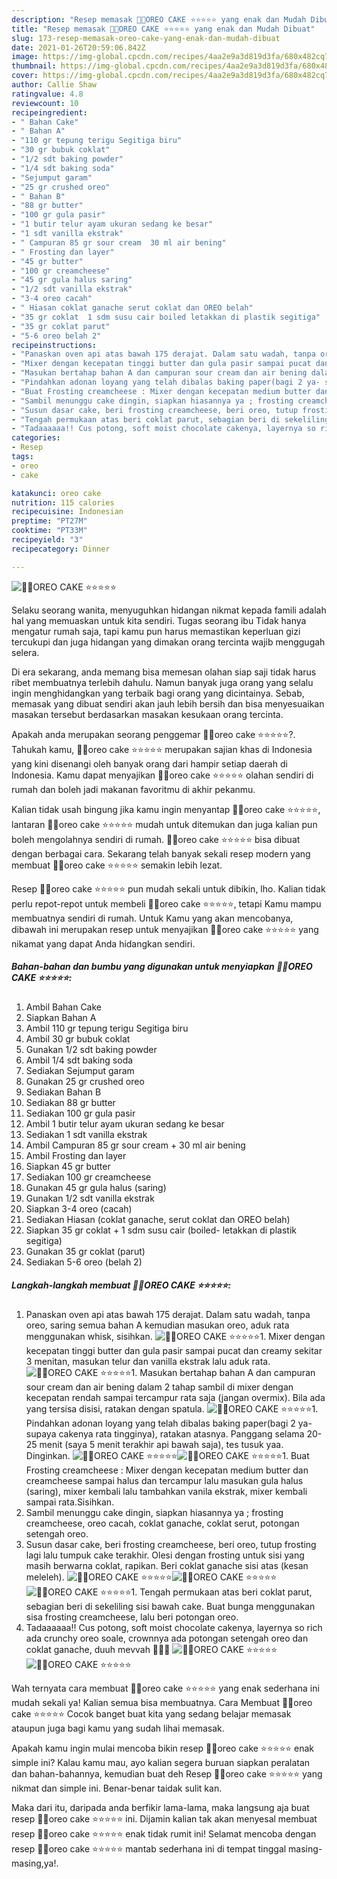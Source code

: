 ```yaml
---
description: "Resep memasak 🍪🍰OREO CAKE ⭐️⭐️⭐️⭐️⭐️ yang enak dan Mudah Dibuat"
title: "Resep memasak 🍪🍰OREO CAKE ⭐️⭐️⭐️⭐️⭐️ yang enak dan Mudah Dibuat"
slug: 173-resep-memasak-oreo-cake-yang-enak-dan-mudah-dibuat
date: 2021-01-26T20:59:06.842Z
image: https://img-global.cpcdn.com/recipes/4aa2e9a3d819d3fa/680x482cq70/🍪🍰oreo-cake-⭐️⭐️⭐️⭐️⭐️-foto-resep-utama.jpg
thumbnail: https://img-global.cpcdn.com/recipes/4aa2e9a3d819d3fa/680x482cq70/🍪🍰oreo-cake-⭐️⭐️⭐️⭐️⭐️-foto-resep-utama.jpg
cover: https://img-global.cpcdn.com/recipes/4aa2e9a3d819d3fa/680x482cq70/🍪🍰oreo-cake-⭐️⭐️⭐️⭐️⭐️-foto-resep-utama.jpg
author: Callie Shaw
ratingvalue: 4.8
reviewcount: 10
recipeingredient:
- " Bahan Cake"
- " Bahan A"
- "110 gr tepung terigu Segitiga biru"
- "30 gr bubuk coklat"
- "1/2 sdt baking powder"
- "1/4 sdt baking soda"
- "Sejumput garam"
- "25 gr crushed oreo"
- " Bahan B"
- "88 gr butter"
- "100 gr gula pasir"
- "1 butir telur ayam ukuran sedang ke besar"
- "1 sdt vanilla ekstrak"
- " Campuran 85 gr sour cream  30 ml air bening"
- " Frosting dan layer"
- "45 gr butter"
- "100 gr creamcheese"
- "45 gr gula halus saring"
- "1/2 sdt vanilla ekstrak"
- "3-4 oreo cacah"
- " Hiasan coklat ganache serut coklat dan OREO belah"
- "35 gr coklat  1 sdm susu cair boiled letakkan di plastik segitiga"
- "35 gr coklat parut"
- "5-6 oreo belah 2"
recipeinstructions:
- "Panaskan oven api atas bawah 175 derajat. Dalam satu wadah, tanpa oreo, saring semua bahan A kemudian masukan oreo, aduk rata menggunakan whisk, sisihkan."
- "Mixer dengan kecepatan tinggi butter dan gula pasir sampai pucat dan creamy sekitar 3 menitan, masukan telur dan vanilla ekstrak lalu aduk rata."
- "Masukan bertahap bahan A dan campuran sour cream dan air bening dalam 2 tahap sambil di mixer dengan kecepatan rendah sampai tercampur rata saja (jangan overmix). Bila ada yang tersisa disisi, ratakan dengan spatula."
- "Pindahkan adonan loyang yang telah dibalas baking paper(bagi 2 ya- supaya cakenya rata tingginya), ratakan atasnya. Panggang selama 20-25 menit (saya 5 menit terakhir api bawah saja), tes tusuk yaa. Dinginkan."
- "Buat Frosting creamcheese : Mixer dengan kecepatan medium butter dan creamcheese sampai halus dan tercampur lalu masukan gula halus (saring), mixer kembali lalu tambahkan vanila ekstrak, mixer kembali sampai rata.Sisihkan."
- "Sambil menunggu cake dingin, siapkan hiasannya ya ; frosting creamcheese, oreo cacah, coklat ganache, coklat serut, potongan setengah oreo."
- "Susun dasar cake, beri frosting creamcheese, beri oreo, tutup frosting lagi lalu tumpuk cake terakhir. Olesi dengan frosting untuk sisi yang masih berwarna coklat, rapikan. Beri coklat ganache sisi atas (kesan meleleh)."
- "Tengah permukaan atas beri coklat parut, sebagian beri di sekeliling sisi bawah cake. Buat bunga menggunakan sisa frosting creamcheese, lalu beri potongan oreo."
- "Tadaaaaaa!! Cus potong, soft moist chocolate cakenya, layernya so rich ada crunchy oreo soale, crownnya ada potongan setengah oreo dan coklat ganache, duuh mevvah 🤩🤩🤩"
categories:
- Resep
tags:
- oreo
- cake

katakunci: oreo cake 
nutrition: 115 calories
recipecuisine: Indonesian
preptime: "PT27M"
cooktime: "PT33M"
recipeyield: "3"
recipecategory: Dinner

---
```



![🍪🍰OREO CAKE ⭐️⭐️⭐️⭐️⭐️](https://img-global.cpcdn.com/recipes/4aa2e9a3d819d3fa/680x482cq70/🍪🍰oreo-cake-⭐️⭐️⭐️⭐️⭐️-foto-resep-utama.jpg)

Selaku seorang wanita, menyuguhkan hidangan nikmat kepada famili adalah hal yang memuaskan untuk kita sendiri. Tugas seorang ibu Tidak hanya mengatur rumah saja, tapi kamu pun harus memastikan keperluan gizi tercukupi dan juga hidangan yang dimakan orang tercinta wajib menggugah selera.

Di era  sekarang, anda memang bisa memesan olahan siap saji tidak harus ribet membuatnya terlebih dahulu. Namun banyak juga orang yang selalu ingin menghidangkan yang terbaik bagi orang yang dicintainya. Sebab, memasak yang dibuat sendiri akan jauh lebih bersih dan bisa menyesuaikan masakan tersebut berdasarkan masakan kesukaan orang tercinta. 



Apakah anda merupakan seorang penggemar 🍪🍰oreo cake ⭐️⭐️⭐️⭐️⭐️?. Tahukah kamu, 🍪🍰oreo cake ⭐️⭐️⭐️⭐️⭐️ merupakan sajian khas di Indonesia yang kini disenangi oleh banyak orang dari hampir setiap daerah di Indonesia. Kamu dapat menyajikan 🍪🍰oreo cake ⭐️⭐️⭐️⭐️⭐️ olahan sendiri di rumah dan boleh jadi makanan favoritmu di akhir pekanmu.

Kalian tidak usah bingung jika kamu ingin menyantap 🍪🍰oreo cake ⭐️⭐️⭐️⭐️⭐️, lantaran 🍪🍰oreo cake ⭐️⭐️⭐️⭐️⭐️ mudah untuk ditemukan dan juga kalian pun boleh mengolahnya sendiri di rumah. 🍪🍰oreo cake ⭐️⭐️⭐️⭐️⭐️ bisa dibuat dengan berbagai cara. Sekarang telah banyak sekali resep modern yang membuat 🍪🍰oreo cake ⭐️⭐️⭐️⭐️⭐️ semakin lebih lezat.

Resep 🍪🍰oreo cake ⭐️⭐️⭐️⭐️⭐️ pun mudah sekali untuk dibikin, lho. Kalian tidak perlu repot-repot untuk membeli 🍪🍰oreo cake ⭐️⭐️⭐️⭐️⭐️, tetapi Kamu mampu membuatnya sendiri di rumah. Untuk Kamu yang akan mencobanya, dibawah ini merupakan resep untuk menyajikan 🍪🍰oreo cake ⭐️⭐️⭐️⭐️⭐️ yang nikamat yang dapat Anda hidangkan sendiri.

<!--inarticleads1-->

##### Bahan-bahan dan bumbu yang digunakan untuk menyiapkan 🍪🍰OREO CAKE ⭐️⭐️⭐️⭐️⭐️:

1. Ambil  Bahan Cake
1. Siapkan  Bahan A
1. Ambil 110 gr tepung terigu Segitiga biru
1. Ambil 30 gr bubuk coklat
1. Gunakan 1/2 sdt baking powder
1. Ambil 1/4 sdt baking soda
1. Sediakan Sejumput garam
1. Gunakan 25 gr crushed oreo
1. Sediakan  Bahan B
1. Sediakan 88 gr butter
1. Sediakan 100 gr gula pasir
1. Ambil 1 butir telur ayam ukuran sedang ke besar
1. Sediakan 1 sdt vanilla ekstrak
1. Ambil  Campuran 85 gr sour cream + 30 ml air bening
1. Ambil  Frosting dan layer
1. Siapkan 45 gr butter
1. Sediakan 100 gr creamcheese
1. Gunakan 45 gr gula halus (saring)
1. Gunakan 1/2 sdt vanilla ekstrak
1. Siapkan 3-4 oreo (cacah)
1. Sediakan  Hiasan (coklat ganache, serut coklat dan OREO belah)
1. Siapkan 35 gr coklat + 1 sdm susu cair (boiled- letakkan di plastik segitiga)
1. Gunakan 35 gr coklat (parut)
1. Sediakan 5-6 oreo (belah 2)




<!--inarticleads2-->

##### Langkah-langkah membuat 🍪🍰OREO CAKE ⭐️⭐️⭐️⭐️⭐️:

1. Panaskan oven api atas bawah 175 derajat. Dalam satu wadah, tanpa oreo, saring semua bahan A kemudian masukan oreo, aduk rata menggunakan whisk, sisihkan.
<img src="//assets-global.cpcdn.com/assets/icons/button_play-2c75c40dde080a61004c1f40b05d8f140eaff45d7e9e6481dc71c63d2e7c4909.png" alt="🍪🍰OREO CAKE ⭐️⭐️⭐️⭐️⭐️">1. Mixer dengan kecepatan tinggi butter dan gula pasir sampai pucat dan creamy sekitar 3 menitan, masukan telur dan vanilla ekstrak lalu aduk rata.
<img src="//assets-global.cpcdn.com/assets/icons/button_play-2c75c40dde080a61004c1f40b05d8f140eaff45d7e9e6481dc71c63d2e7c4909.png" alt="🍪🍰OREO CAKE ⭐️⭐️⭐️⭐️⭐️">1. Masukan bertahap bahan A dan campuran sour cream dan air bening dalam 2 tahap sambil di mixer dengan kecepatan rendah sampai tercampur rata saja (jangan overmix). Bila ada yang tersisa disisi, ratakan dengan spatula.
<img src="//assets-global.cpcdn.com/assets/icons/button_play-2c75c40dde080a61004c1f40b05d8f140eaff45d7e9e6481dc71c63d2e7c4909.png" alt="🍪🍰OREO CAKE ⭐️⭐️⭐️⭐️⭐️">1. Pindahkan adonan loyang yang telah dibalas baking paper(bagi 2 ya- supaya cakenya rata tingginya), ratakan atasnya. Panggang selama 20-25 menit (saya 5 menit terakhir api bawah saja), tes tusuk yaa. Dinginkan.
<img src="//assets-global.cpcdn.com/assets/icons/button_play-2c75c40dde080a61004c1f40b05d8f140eaff45d7e9e6481dc71c63d2e7c4909.png" alt="🍪🍰OREO CAKE ⭐️⭐️⭐️⭐️⭐️"><img src="//assets-global.cpcdn.com/assets/icons/button_play-2c75c40dde080a61004c1f40b05d8f140eaff45d7e9e6481dc71c63d2e7c4909.png" alt="🍪🍰OREO CAKE ⭐️⭐️⭐️⭐️⭐️">1. Buat Frosting creamcheese : Mixer dengan kecepatan medium butter dan creamcheese sampai halus dan tercampur lalu masukan gula halus (saring), mixer kembali lalu tambahkan vanila ekstrak, mixer kembali sampai rata.Sisihkan.
1. Sambil menunggu cake dingin, siapkan hiasannya ya ; frosting creamcheese, oreo cacah, coklat ganache, coklat serut, potongan setengah oreo.
1. Susun dasar cake, beri frosting creamcheese, beri oreo, tutup frosting lagi lalu tumpuk cake terakhir. Olesi dengan frosting untuk sisi yang masih berwarna coklat, rapikan. Beri coklat ganache sisi atas (kesan meleleh).
<img src="//assets-global.cpcdn.com/assets/icons/button_play-2c75c40dde080a61004c1f40b05d8f140eaff45d7e9e6481dc71c63d2e7c4909.png" alt="🍪🍰OREO CAKE ⭐️⭐️⭐️⭐️⭐️"><img src="//assets-global.cpcdn.com/assets/icons/button_play-2c75c40dde080a61004c1f40b05d8f140eaff45d7e9e6481dc71c63d2e7c4909.png" alt="🍪🍰OREO CAKE ⭐️⭐️⭐️⭐️⭐️"><img src="//assets-global.cpcdn.com/assets/icons/button_play-2c75c40dde080a61004c1f40b05d8f140eaff45d7e9e6481dc71c63d2e7c4909.png" alt="🍪🍰OREO CAKE ⭐️⭐️⭐️⭐️⭐️">1. Tengah permukaan atas beri coklat parut, sebagian beri di sekeliling sisi bawah cake. Buat bunga menggunakan sisa frosting creamcheese, lalu beri potongan oreo.
1. Tadaaaaaa!! Cus potong, soft moist chocolate cakenya, layernya so rich ada crunchy oreo soale, crownnya ada potongan setengah oreo dan coklat ganache, duuh mevvah 🤩🤩🤩
<img src="//assets-global.cpcdn.com/assets/icons/button_play-2c75c40dde080a61004c1f40b05d8f140eaff45d7e9e6481dc71c63d2e7c4909.png" alt="🍪🍰OREO CAKE ⭐️⭐️⭐️⭐️⭐️"><img src="//assets-global.cpcdn.com/assets/icons/button_play-2c75c40dde080a61004c1f40b05d8f140eaff45d7e9e6481dc71c63d2e7c4909.png" alt="🍪🍰OREO CAKE ⭐️⭐️⭐️⭐️⭐️">



Wah ternyata cara membuat 🍪🍰oreo cake ⭐️⭐️⭐️⭐️⭐️ yang enak sederhana ini mudah sekali ya! Kalian semua bisa membuatnya. Cara Membuat 🍪🍰oreo cake ⭐️⭐️⭐️⭐️⭐️ Cocok banget buat kita yang sedang belajar memasak ataupun juga bagi kamu yang sudah lihai memasak.

Apakah kamu ingin mulai mencoba bikin resep 🍪🍰oreo cake ⭐️⭐️⭐️⭐️⭐️ enak simple ini? Kalau kamu mau, ayo kalian segera buruan siapkan peralatan dan bahan-bahannya, kemudian buat deh Resep 🍪🍰oreo cake ⭐️⭐️⭐️⭐️⭐️ yang nikmat dan simple ini. Benar-benar taidak sulit kan. 

Maka dari itu, daripada anda berfikir lama-lama, maka langsung aja buat resep 🍪🍰oreo cake ⭐️⭐️⭐️⭐️⭐️ ini. Dijamin kalian tak akan menyesal membuat resep 🍪🍰oreo cake ⭐️⭐️⭐️⭐️⭐️ enak tidak rumit ini! Selamat mencoba dengan resep 🍪🍰oreo cake ⭐️⭐️⭐️⭐️⭐️ mantab sederhana ini di tempat tinggal masing-masing,ya!.

